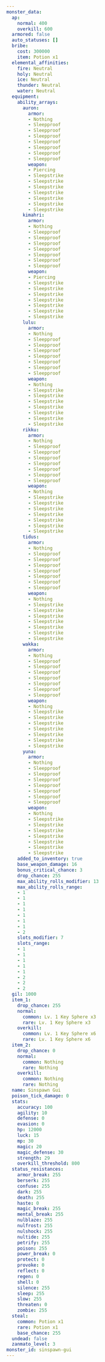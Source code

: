 ```yaml
---
monster_data:
  ap:
    normal: 400
    overkill: 600
  armored: false
  auto_statuses: []
  bribe:
    cost: 300000
    item: Potion x1
  elemental_affinities:
    fire: Neutral
    holy: Neutral
    ice: Neutral
    thunder: Neutral
    water: Neutral
  equipment:
    ability_arrays:
      auron:
        armor:
        - Nothing
        - Sleepproof
        - Sleepproof
        - Sleepproof
        - Sleepproof
        - Sleepproof
        - Sleepproof
        - Sleepproof
        weapon:
        - Piercing
        - Sleepstrike
        - Sleepstrike
        - Sleepstrike
        - Sleepstrike
        - Sleepstrike
        - Sleepstrike
        - Sleepstrike
      kimahri:
        armor:
        - Nothing
        - Sleepproof
        - Sleepproof
        - Sleepproof
        - Sleepproof
        - Sleepproof
        - Sleepproof
        - Sleepproof
        weapon:
        - Piercing
        - Sleepstrike
        - Sleepstrike
        - Sleepstrike
        - Sleepstrike
        - Sleepstrike
        - Sleepstrike
        - Sleepstrike
      lulu:
        armor:
        - Nothing
        - Sleepproof
        - Sleepproof
        - Sleepproof
        - Sleepproof
        - Sleepproof
        - Sleepproof
        - Sleepproof
        weapon:
        - Nothing
        - Sleepstrike
        - Sleepstrike
        - Sleepstrike
        - Sleepstrike
        - Sleepstrike
        - Sleepstrike
        - Sleepstrike
      rikku:
        armor:
        - Nothing
        - Sleepproof
        - Sleepproof
        - Sleepproof
        - Sleepproof
        - Sleepproof
        - Sleepproof
        - Sleepproof
        weapon:
        - Nothing
        - Sleepstrike
        - Sleepstrike
        - Sleepstrike
        - Sleepstrike
        - Sleepstrike
        - Sleepstrike
        - Sleepstrike
      tidus:
        armor:
        - Nothing
        - Sleepproof
        - Sleepproof
        - Sleepproof
        - Sleepproof
        - Sleepproof
        - Sleepproof
        - Sleepproof
        weapon:
        - Nothing
        - Sleepstrike
        - Sleepstrike
        - Sleepstrike
        - Sleepstrike
        - Sleepstrike
        - Sleepstrike
        - Sleepstrike
      wakka:
        armor:
        - Nothing
        - Sleepproof
        - Sleepproof
        - Sleepproof
        - Sleepproof
        - Sleepproof
        - Sleepproof
        - Sleepproof
        weapon:
        - Nothing
        - Sleepstrike
        - Sleepstrike
        - Sleepstrike
        - Sleepstrike
        - Sleepstrike
        - Sleepstrike
        - Sleepstrike
      yuna:
        armor:
        - Nothing
        - Sleepproof
        - Sleepproof
        - Sleepproof
        - Sleepproof
        - Sleepproof
        - Sleepproof
        - Sleepproof
        weapon:
        - Nothing
        - Sleepstrike
        - Sleepstrike
        - Sleepstrike
        - Sleepstrike
        - Sleepstrike
        - Sleepstrike
        - Sleepstrike
    added_to_inventory: true
    base_weapon_damage: 16
    bonus_critical_chance: 3
    drop_chance: 255
    max_ability_rolls_modifier: 13
    max_ability_rolls_range:
    - 1
    - 1
    - 1
    - 1
    - 1
    - 1
    - 1
    - 2
    slots_modifier: 7
    slots_range:
    - 1
    - 1
    - 1
    - 1
    - 1
    - 2
    - 2
    - 2
  gil: 1000
  item_1:
    drop_chance: 255
    normal:
      common: Lv. 1 Key Sphere x3
      rare: Lv. 1 Key Sphere x3
    overkill:
      common: Lv. 1 Key Sphere x6
      rare: Lv. 1 Key Sphere x6
  item_2:
    drop_chance: 0
    normal:
      common: Nothing
      rare: Nothing
    overkill:
      common: Nothing
      rare: Nothing
  name: Sinspawn Gui
  poison_tick_damage: 0
  stats:
    accuracy: 100
    agility: 10
    defense: 0
    evasion: 0
    hp: 12000
    luck: 15
    mp: 30
    magic: 20
    magic_defense: 30
    strength: 29
    overkill_threshold: 800
  status_resistances:
    armor_break: 255
    berserk: 255
    confuse: 255
    dark: 255
    death: 255
    haste: 0
    magic_break: 255
    mental_break: 255
    nulblaze: 255
    nulfrost: 255
    nulshock: 255
    nultide: 255
    petrify: 255
    poison: 255
    power_break: 0
    protect: 0
    provoke: 0
    reflect: 0
    regen: 0
    shell: 0
    silence: 255
    sleep: 255
    slow: 255
    threaten: 0
    zombie: 255
  steal:
    common: Potion x1
    rare: Potion x1
    base_chance: 255
  undead: false
  zanmato_level: 3
monster_id: sinspawn-gui
---
```

